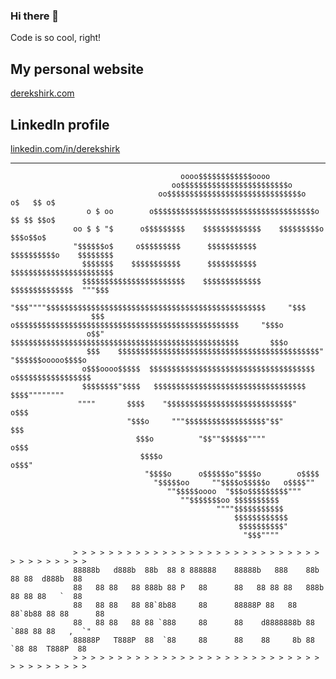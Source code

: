 ### Hi there 👋

Code is so cool, right!

## My personal website

[derekshirk.com](https://derekshirk.com)

## LinkedIn profile

[linkedin.com/in/derekshirk](https://www.linkedin.com/in/derekshirk/)

---

                     
                                          oooo$$$$$$$$$$$$oooo
                                        oo$$$$$$$$$$$$$$$$$$$$$$$$o
                                     oo$$$$$$$$$$$$$$$$$$$$$$$$$$$$$$o         o$   $$ o$
                     o $ oo        o$$$$$$$$$$$$$$$$$$$$$$$$$$$$$$$$$$$$o       $$ $$ $$o$
                  oo $ $ "$      o$$$$$$$$$    $$$$$$$$$$$$$    $$$$$$$$$o       $$$o$$o$
                  "$$$$$$o$     o$$$$$$$$$      $$$$$$$$$$$      $$$$$$$$$$o    $$$$$$$$
                    $$$$$$$    $$$$$$$$$$$      $$$$$$$$$$$      $$$$$$$$$$$$$$$$$$$$$$$
                    $$$$$$$$$$$$$$$$$$$$$$$    $$$$$$$$$$$$$    $$$$$$$$$$$$$$  """$$$
                     "$$$""""$$$$$$$$$$$$$$$$$$$$$$$$$$$$$$$$$$$$$$$$$$$$$$$$$     "$$$
                      $$$   o$$$$$$$$$$$$$$$$$$$$$$$$$$$$$$$$$$$$$$$$$$$$$$$$$$     "$$$o
                     o$$"   $$$$$$$$$$$$$$$$$$$$$$$$$$$$$$$$$$$$$$$$$$$$$$$$$$$       $$$o
                     $$$    $$$$$$$$$$$$$$$$$$$$$$$$$$$$$$$$$$$$$$$$$$$$$" "$$$$$$ooooo$$$$o
                    o$$$oooo$$$$$  $$$$$$$$$$$$$$$$$$$$$$$$$$$$$$$$$$$$$   o$$$$$$$$$$$$$$$$$
                    $$$$$$$$"$$$$   $$$$$$$$$$$$$$$$$$$$$$$$$$$$$$$$$$     $$$$""""""""
                   """"       $$$$    "$$$$$$$$$$$$$$$$$$$$$$$$$$$$"      o$$$
                              "$$$o     """$$$$$$$$$$$$$$$$$$"$$"         $$$
                                $$$o          "$$""$$$$$$""""           o$$$
                                 $$$$o                                o$$$"
                                  "$$$$o      o$$$$$$o"$$$$o        o$$$$
                                    "$$$$$oo     ""$$$$o$$$$$o   o$$$$""
                                       ""$$$$$oooo  "$$$o$$$$$$$$$"""
                                          ""$$$$$$$oo $$$$$$$$$$
                                                  """"$$$$$$$$$$$
                                                      $$$$$$$$$$$$
                                                       $$$$$$$$$$"
                                                        "$$$""""
              
                  > > > > > > > > > > > > > > > > > > > > > > > > > > > > > > > > > > > > > 
                  88888b   d888b  88b  88 8 888888    88888b   888    88b  88 88  d888b  88
                  88   88 88   88 888b 88 P   88      88   88 88 88   888b 88 88 88   `  88
                  88   88 88   88 88`8b88     88      88888P 88   88  88`8b88 88 88      88
                  88   88 88   88 88 `888     88      88    d8888888b 88 `888 88 88   ,  `"
                  88888P   T888P  88  `88     88      88    88     8b 88  `88 88  T888P  88
                  > > > > > > > > > > > > > > > > > > > > > > > > > > > > > > > > > > > > > 
    



<!--
**derekshirk/derekshirk** is a ✨ _special_ ✨ repository because its `README.md` (this file) appears on your GitHub profile.

Here are some ideas to get you started:

- 🔭 I’m currently working on ...
- 🌱 I’m currently learning ...
- 👯 I’m looking to collaborate on ...
- 🤔 I’m looking for help with ...
- 💬 Ask me about ...
- 📫 How to reach me: ...
- 😄 Pronouns: ...
- ⚡ Fun fact: ...
-->
